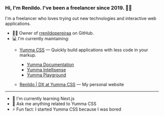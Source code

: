 ### Hi, I'm Renildo. I've been a freelancer since 2019. 👋🏽

I'm a freelancer who loves trying out new technologies and interactive web applications.

- ✍🏽 Owner of [rrenildopereiraa](https://github.com/rrenildopereiraa) on GitHub.
- 💻 I'm currently maintaining:
  - [Yumma CSS](https://github.com/yumma-lib/yumma-css) — Quickly build applications with less code in your markup.
      - [Yumma Documentation](https://www.yummacss.com/)
      - [Yumma Intellisense](https://marketplace.visualstudio.com/items?itemName=yumma-css.yumma-css-intellisense)
      - [Yumma Playground](https://play.yummacss.com/)

  - [Renildo | DX at Yumma CSS](https://rrenildopereiraa.vercel.app/) — My personal website
 
---

- 🌱 I'm currently learning Next.js
- 💬 Ask me anything related to Yumma CSS
- ⚡ Fun fact: I started Yumma CSS because I was bored
